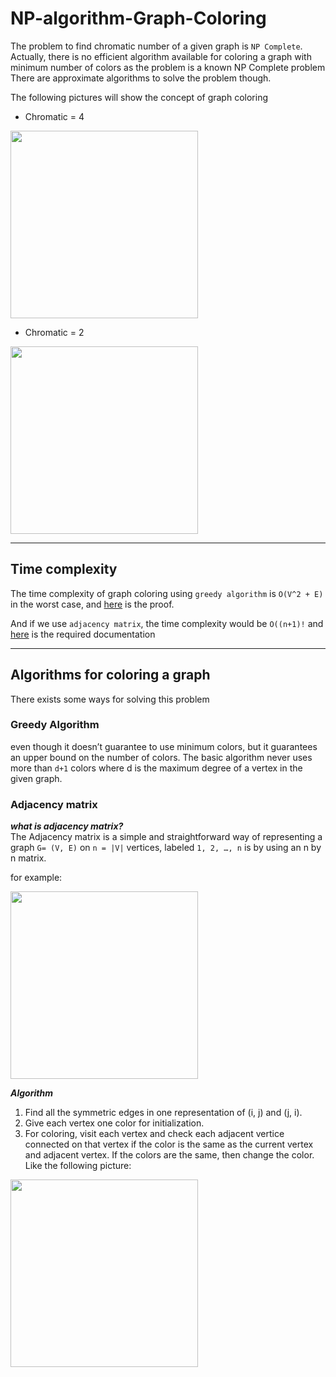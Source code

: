 # NP-algorithm-Graph-Coloring

The problem to find chromatic number of a given graph is `NP Complete`.  
Actually, there is no efficient algorithm available for coloring a graph with minimum number of colors as the problem is
a known NP Complete problem There are approximate algorithms to solve the problem though.

The following pictures will show the concept of graph coloring

* Chromatic = 4

<img src="https://miro.medium.com/max/1400/1*RepNCTGsjs0SxeVPSzjguA.png" width="300">

* Chromatic = 2

<img src="https://miro.medium.com/max/1400/1*CypxIsqimS2lSje756LaYQ.png" width="300">

***

## Time complexity

The time complexity of graph coloring using ``greedy algorithm``
is `O(V^2 + E)` in the worst case, and [here](https://www.hamilton.ie/ken_duffy/Downloads/cfl.pdf)
is the proof.

And if we use `adjacency matrix`, the time complexity would be `O((n+1)!`
and [here](https://www.ijser.org/paper/Graph-Coloring-Algorithm-using-Adjacency-Matrices.html)
is the required documentation

***

## Algorithms for coloring a graph

There exists some ways for solving this problem

### Greedy Algorithm

even though it doesn’t guarantee to use minimum colors, but it guarantees an upper bound on the number of colors. The
basic algorithm never uses more than `d+1` colors where d is the maximum degree of a vertex in the given graph.

### Adjacency matrix

***what is adjacency matrix?***  
The Adjacency matrix is a simple and straightforward
way of representing a graph `G= (V, E)` on `n = |V|` 
vertices, labeled
`1, 2, …, n` is by using an n by n matrix.

for example:

<img src="https://miro.medium.com/max/1400/1*NrZ7eQOxHxD5B2Li4Di7AQ.jpeg" width="300">  

***Algorithm***

1. Find all the symmetric edges in one representation of (i, j) and (j, i).
2. Give each vertex one color for initialization.
3. For coloring, visit each vertex and check each adjacent vertice connected on that vertex if the color is the same as
   the current vertex and adjacent vertex. If the colors are the same, then change the color. Like the following
   picture:

<img src="https://miro.medium.com/max/1400/1*E8XiagfQoD1_Kb2d-bTPSA.jpeg" width="300">


<!-- https://antiguadominic.medium.com/graph-coloring-adjacency-matrix-discrete-math-problem-8bf98295e0d0 -->

